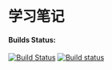 # 学习笔记 #

#### Builds Status:
[![Build Status](https://travis-ci.com/wangkun611/machine_learning.svg?branch=master)](https://travis-ci.com/wangkun611/machine_learning)
[![Build status](https://ci.appveyor.com/api/projects/status/ur6hatnygoc1q3u8/branch/master?svg=true)](https://ci.appveyor.com/project/wangkun611/machine-learning/branch/master)

